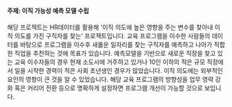 #### 주제: 이직 가능성 예측 모델 수립 

해당 프로젝트는 HR데이터를 활용해 '이직 의도에 높은 영향을 주는 변수를 찾아내 이직 의도를 가진 구직자를 찾는' 프로젝트입니다. 교육 프로그램을 이수한 사람들의 데이터를 바탕으로 프로그램을 이수후 새롤운 일자리를 찾는 구직자를 예측하고 나아가 적합한 직업을 추천하는 것에 목표가 있습니다. 예측모델을 기반으로 새로운 직장을 찾고 있는 교육 이수자들의 경우 현재 소도시에 거주하고 있거나 10인 이하의 적은 규모 직장에서 일을 시작한 경력이 적은 사회 초년생인 경우가 많았습니다. 이직 의도에는 외부적인 요인의 영항이 큰 것을 알 수 있었습니다. 해당 교육 프로그램의 방향성을 업무 영략 강화 혹은 커리어 전환 등으로 명확하게 설정하면 프로그램 개선이 가능할 것으로 보입니다.
